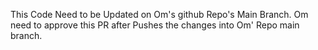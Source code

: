 This Code Need to be Updated on Om's github Repo's Main Branch.
Om need to approve this PR after Pushes the changes into Om' Repo main branch.